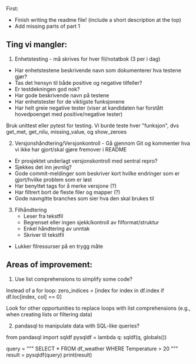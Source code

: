 

First: 
- Finish writing the readme file! (include a short description at the top)
- Add missing parts of part 1




## Ting vi mangler:

1. Enhetstesting - må skrives for hver fil/notatbok (3 per i dag)
- Har enhetstestene beskrivende navn som dokumenterer hva testene gjør?
- Tas det hensyn til både positive og negative tilfeller?
- Er testdekningen god nok?
- Har gode beskrivende navn på testene
- Har enhetstester for de viktigste funksjonene
- Har helt greie negative tester (viser at kandidaten har forstått hovedpoenget med positive/negative tester)

Bruk unittest eller pytest for testing. Vi burde teste hver "funksjon", dvs get_met, get_nilu, missing_value, og show_zeroes

2. Versjonshåndtering/Versjonkontroll - Gå gjennom Git og kommenter hva vi ikke har gjort/skal gjøre fremover i README
- Er prosjektet underlagt versjonskontroll med sentral repro?
- Sjekkes det inn jevnlig?
- Gode commit-meldinger som beskriver kort hvilke endringer som er gjort/hvilke problem som er løst
- Har benyttet tags for å merke versjone (?)
- Har filtrert bort de fleste filer og mapper (?)
- Gode navngitte branches som sier hva den skal brukes til

3. Filhåndtering
    - Leser fra tekstfil
    - Begrenset eller ingen sjekk/kontroll av filformat/struktur
    - Enkel håndtering av unntak
    - Skriver til tekstfil
- Lukker filressurser på en trygg måte






## Areas of improvement:

1. Use list comprehensions to simplify some code?

Instead of a for loop:
zero_indices = [index for index in df.index if df.loc[index, col] == 0]

Look for other opportunities to replace loops with list comprehensions 
(e.g., when creating lists or filtering data)


2. pandasql to manipulate data with SQL-like queries?

from pandasql import sqldf
pysqldf = lambda q: sqldf(q, globals())

query = """
SELECT * FROM df_weather WHERE Temperature > 20
"""
result = pysqldf(query)
print(result)



